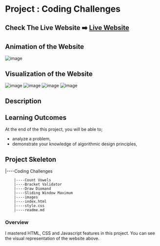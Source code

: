 # Project : Coding Challenges

## Check The Live Website ➡️ [Live Website](https://skycooper.github.io/CodingChallange/index.html)

## Animation of the Website

![image](https://github.com/SkyCooper/CodingChallange/blob/main/coding.gif)

## Visualization of the Website
![image](https://user-images.githubusercontent.com/106506769/193820287-75432e76-3252-4f29-bc1f-2bb0c8333ba6.png)
![image](https://user-images.githubusercontent.com/106506769/193820509-a6702e5d-ba05-4a02-a5a2-4c981cb9e9e2.png)
![image](https://user-images.githubusercontent.com/106506769/193820216-be1975c8-90e7-4186-89d0-78fcda32e616.png)
![image](https://user-images.githubusercontent.com/106506769/193820628-7fb287da-1feb-404b-8615-930a50134b20.png)


## Description



## Learning Outcomes

At the end of the this project, you will be able to;
- analyze a problem,
- demonstrate your knowledge of algorithmic design principles,


## Project Skeleton 

|----Coding Challenges

        |----Count Vowels 
        |----Bracket Validator
        |----Draw Diomand
        |----Sliding Window Maximum
        |----images
        |----index.html
        |----style.css
        |----readme.md 

### Overview
I mastered HTML, CSS and Javascript features in this project. You can see the visual representation of the website above.
